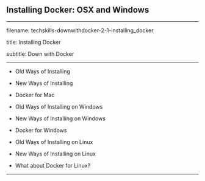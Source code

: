 ## Installing Docker: OSX and Windows
---------------------------------------------------------------------------
filename: techskills-downwithdocker-2-1-installing_docker

title: Installing Docker

subtitle: Down with Docker

---------------------------------------------------------------------------
- Old Ways of Installing
- New Ways of Installing
- Docker for Mac

- Old Ways of Installing on Windows
- New Ways of Installing on Windows
- Docker for Windows

- Old Ways of Installing on Linux
- New Ways of Installing on Linux
- What about Docker for Linux?
---------------------------------------------------------------------------
